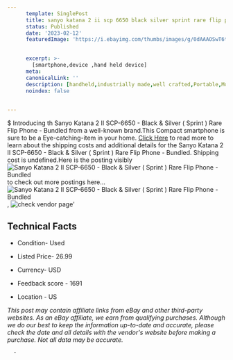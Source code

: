 ```yaml
---
      template: SinglePost
      title: sanyo katana 2 ii scp 6650 black silver sprint rare flip phone bundled
      status: Published
      date: '2023-02-12'
      featuredImage: 'https://i.ebayimg.com/thumbs/images/g/0dAAAOSwT6tjVwCS/s-l225.jpg'
       

      excerpt: >-
        [smartphone,device ,hand held device]
      meta:
      canonicalLink: ''
      description: [handheld,industrially made,well crafted,Portable,Mobile,Compact,Convenient,Lightweight,Maneuverable,Man-portable,Miniature,Carriable,Hand-held,Light,Holdable,Transportable,Mobile device,Pocket-sized,On-the-go,Wireless,Cordless,Compact size,Convenient size, smartphone,device ,hand held device]
      noindex: false
      

---
```

$
      Introducing th Sanyo Katana 2 II SCP-6650 - Black & Silver ( Sprint ) Rare Flip Phone - Bundled from a well-known brand.This Compact smartphone is sure to be a Eye-catching-item in your home. [Click Here](https://www.ebay.com/itm/325397265364?hash=item4bc3303bd4%3Ag%3A0dAAAOSwT6tjVwCS&mkevt=1&mkcid=1&mkrid=711-53200-19255-0&campid=%253CePNCampaignId%253E&customid=%253CreferenceId%253E&toolid=10049) to read more to learn about the shipping costs and additional details for the Sanyo Katana 2 II SCP-6650 - Black & Silver ( Sprint ) Rare Flip Phone - Bundled. Shipping cost is undefined.Here is the posting visibly ![Sanyo Katana 2 II SCP-6650 - Black & Silver ( Sprint ) Rare Flip Phone - Bundled](https://i.ebayimg.com/thumbs/images/g/0dAAAOSwT6tjVwCS/s-l225.jpg) to check out more postings here... ![Sanyo Katana 2 II SCP-6650 - Black & Silver ( Sprint ) Rare Flip Phone - Bundled](https://i.ebayimg.com/images/g/0dAAAOSwT6tjVwCS/s-l1600.jpg), ![check vendor page](https://origin-galleryplus.ebayimg.com/ws/web/325397265364_2_0_1/225x225.jpg,https://origin-galleryplus.ebayimg.com/ws/web/325397265364_3_0_1/225x225.jpg,https://origin-galleryplus.ebayimg.com/ws/web/325397265364_4_0_1/225x225.jpg)'

      

 ## Technical Facts 



     
      

 - Condition- Used 


      

 - Listed Price- 26.99 


      

 - Currency- USD 


      

 - Feedback score - 1691 


      

 - Location - US 


      
      

 *_This post may contain affiliate links from eBay and other third-party websites. As an eBay affiliate, we earn from qualifying purchases. Although we do our best to keep the information up-to-date and accurate, please check the date and all details with the vendor's website before making a purchase. Not all data may be accurate._*




      -
